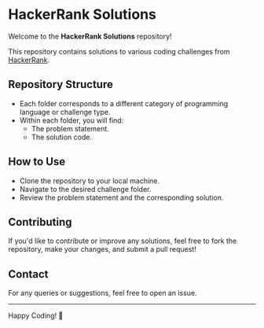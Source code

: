 # HackerRank Solutions

Welcome to the **HackerRank Solutions** repository! 

This repository contains solutions to various coding challenges from [HackerRank](https://www.hackerrank.com/). 

## Repository Structure

- Each folder corresponds to a different category of programming language or challenge type.
- Within each folder, you will find:
  - The problem statement.
  - The solution code.
  
## How to Use

- Clone the repository to your local machine.
- Navigate to the desired challenge folder.
- Review the problem statement and the corresponding solution.

## Contributing

If you'd like to contribute or improve any solutions, feel free to fork the repository, make your changes, and submit a pull request!

## Contact

For any queries or suggestions, feel free to open an issue.

---

Happy Coding! 🎉
